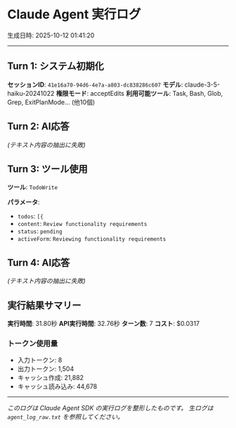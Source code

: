 # Claude Agent 実行ログ

生成日時: 2025-10-12 01:41:20

---

## Turn 1: システム初期化

**セッションID**: `41e16a70-94d6-4e7a-a803-dc838286c607`
**モデル**: claude-3-5-haiku-20241022
**権限モード**: acceptEdits
**利用可能ツール**: Task, Bash, Glob, Grep, ExitPlanMode... (他10個)

## Turn 2: AI応答

*(テキスト内容の抽出に失敗)*

## Turn 3: ツール使用

**ツール**: `TodoWrite`

**パラメータ**:
- `todos`: `[{`
- `content`: `Review functionality requirements`
- `status`: `pending`
- `activeForm`: `Reviewing functionality requirements`

## Turn 4: AI応答

*(テキスト内容の抽出に失敗)*

## 実行結果サマリー

**実行時間**: 31.80秒
**API実行時間**: 32.76秒
**ターン数**: 7
**コスト**: $0.0317

### トークン使用量
- 入力トークン: 8
- 出力トークン: 1,504
- キャッシュ作成: 21,882
- キャッシュ読み込み: 44,678

---

*このログは Claude Agent SDK の実行ログを整形したものです。*
*生ログは `agent_log_raw.txt` を参照してください。*